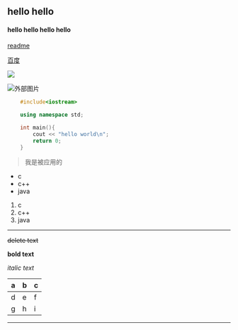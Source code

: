 ## hello hello
#### hello hello hello hello

[readme](README.md)

[百度](http:www.baidu.com)

![](https://www.baidu.com/link?url=JmnvTeLsRg0Keghgypgj9VsYDLEfqRCvew8Ut2KBKX_SqF5A3QNh0wFH5M9iAnhBFd03fcqfimn0lrzKhbdk3JM-RwEQCN-PIJoMOjlDeAQ5WUgCxbzvNiYnu7AF-DOJ56wmmOhkosyIKQnLo6hMLgtyZ4oJAkSa3m8HvIeSbSSyhUdFhjIbuFN0Wa6d0a3WgXZaEnhj-a8NATthDHpQ_IdYv02Abny_9-OShbsJfJCas1TUhamyGnUAHGWndz-yBEUaDvfvmK0mVdnmtozvaeDkAk3pRkZ_jDLweOf4unMehl7BTJXmlvYlJyqG2XGG9XQ-4h5HMduiR1CucDxXCcx-Z3zxJiYEbuf7oeqK1tO-1uRNLsFigjl-9xbanz9v66DBfbMXyRbWi1thCMk45nwDDZKpfR2QtUtYdHwcXG4WkcX6m3Ru1bxu9hkPadaskea7EqGrxnxkMvjc-eMGxFCfbZwZ0eFNcOcoauiYeYKfItrj7y6LGpfU0q2WlglVs5kh972-_T-zYCfc5JDOU5YUWNBskaTExVcfJFEA0_COcYHdDfZYOqNUB_MBo5eGQ7af_xTOHviEUplrW2f3Cn6GgDYXSP_qjtDwv66UPNHx7t1k_pnK9xzlaTknB4mQ&click_t=1619513017280&s_info=1969_969&wd=&eqid=e7078e650005aed6000000036087ceb6)

![外部图片](R65398d6ad86129f9628c0ad80da4040c.jpg)

```c++
	#include<iostream>
	
	using namespace std;

	int main(){
		cout << "hello world\n";
		return 0;
	}
```



> 我是被应用的





- c
- c++
- java



1. c
2. c++
3. java



------

~~delete text~~

**bold text**

*italic text*



| a    | b    | c    |
| ---- | ---- | ---- |
| d    | e    | f    |
| g    | h    | i    |



------

